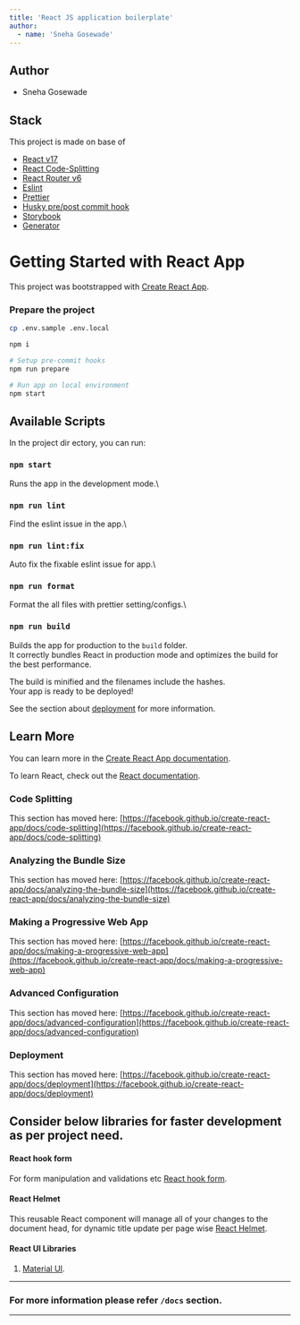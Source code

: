 ```yaml
---
title: 'React JS application boilerplate'
author:
  - name: 'Sneha Gosewade'
---
```


## Author

- Sneha Gosewade

## Stack

This project is made on base of

- [React v17](https://reactjs.org/docs/getting-started.html)
- [React Code-Splitting](https://reactjs.org/docs/code-splitting.html)
- [React Router v6](https://reactrouter.com/docs/en/v6)
- [Eslint](https://eslint.org/)
- [Prettier](https://prettier.io/)
- [Husky pre/post commit hook](https://typicode.github.io/husky/#/)
- [Storybook](https://storybook.js.org/)
- [Generator](https://plopjs.com/)

# Getting Started with React App

This project was bootstrapped with [Create React App](https://github.com/facebook/create-react-app).

### Prepare the project

```sh
cp .env.sample .env.local

npm i

# Setup pre-commit hooks
npm run prepare

# Run app on local environment
npm start
```

## Available Scripts

In the project dir
ectory, you can run:

### `npm start`

Runs the app in the development mode.\

### `npm run lint`

Find the eslint issue in the app.\

### `npm run lint:fix`

Auto fix the fixable eslint issue for app.\

### `npm run format`

Format the all files with prettier setting/configs.\

### `npm run build`

Builds the app for production to the `build` folder.\
It correctly bundles React in production mode and optimizes the build for the best performance.

The build is minified and the filenames include the hashes.\
Your app is ready to be deployed!

See the section about [deployment](https://facebook.github.io/create-react-app/docs/deployment) for more information.

## Learn More

You can learn more in the [Create React App documentation](https://facebook.github.io/create-react-app/docs/getting-started).

To learn React, check out the [React documentation](https://reactjs.org/).

### Code Splitting

This section has moved here: [https://facebook.github.io/create-react-app/docs/code-splitting](https://facebook.github.io/create-react-app/docs/code-splitting)

### Analyzing the Bundle Size

This section has moved here: [https://facebook.github.io/create-react-app/docs/analyzing-the-bundle-size](https://facebook.github.io/create-react-app/docs/analyzing-the-bundle-size)

### Making a Progressive Web App

This section has moved here: [https://facebook.github.io/create-react-app/docs/making-a-progressive-web-app](https://facebook.github.io/create-react-app/docs/making-a-progressive-web-app)

### Advanced Configuration

This section has moved here: [https://facebook.github.io/create-react-app/docs/advanced-configuration](https://facebook.github.io/create-react-app/docs/advanced-configuration)

### Deployment

This section has moved here: [https://facebook.github.io/create-react-app/docs/deployment](https://facebook.github.io/create-react-app/docs/deployment)

## Consider below libraries for faster development as per project need.

#### React hook form

For form manipulation and validations etc [React hook form](https://www.npmjs.com/package/react-hook-form).

#### React Helmet

This reusable React component will manage all of your changes to the document head, for dynamic title update per page wise [React Helmet](https://www.npmjs.com/package/react-helmet).

#### React UI Libraries

1.  [Material UI](https://mui.com/material-ui/getting-started/overview/).

---

### For more information please refer `/docs` section.

---
